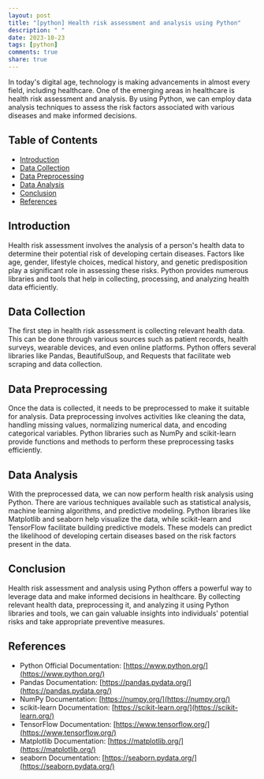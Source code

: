 ```yaml
---
layout: post
title: "[python] Health risk assessment and analysis using Python"
description: " "
date: 2023-10-23
tags: [python]
comments: true
share: true
---
```


In today's digital age, technology is making advancements in almost every field, including healthcare. One of the emerging areas in healthcare is health risk assessment and analysis. By using Python, we can employ data analysis techniques to assess the risk factors associated with various diseases and make informed decisions.

## Table of Contents
- [Introduction](#introduction)
- [Data Collection](#data-collection)
- [Data Preprocessing](#data-preprocessing)
- [Data Analysis](#data-analysis)
- [Conclusion](#conclusion)
- [References](#references)

## Introduction
Health risk assessment involves the analysis of a person's health data to determine their potential risk of developing certain diseases. Factors like age, gender, lifestyle choices, medical history, and genetic predisposition play a significant role in assessing these risks. Python provides numerous libraries and tools that help in collecting, processing, and analyzing health data efficiently.

## Data Collection
The first step in health risk assessment is collecting relevant health data. This can be done through various sources such as patient records, health surveys, wearable devices, and even online platforms. Python offers several libraries like Pandas, BeautifulSoup, and Requests that facilitate web scraping and data collection.

## Data Preprocessing
Once the data is collected, it needs to be preprocessed to make it suitable for analysis. Data preprocessing involves activities like cleaning the data, handling missing values, normalizing numerical data, and encoding categorical variables. Python libraries such as NumPy and scikit-learn provide functions and methods to perform these preprocessing tasks efficiently.

## Data Analysis
With the preprocessed data, we can now perform health risk analysis using Python. There are various techniques available such as statistical analysis, machine learning algorithms, and predictive modeling. Python libraries like Matplotlib and seaborn help visualize the data, while scikit-learn and TensorFlow facilitate building predictive models. These models can predict the likelihood of developing certain diseases based on the risk factors present in the data.

## Conclusion
Health risk assessment and analysis using Python offers a powerful way to leverage data and make informed decisions in healthcare. By collecting relevant health data, preprocessing it, and analyzing it using Python libraries and tools, we can gain valuable insights into individuals' potential risks and take appropriate preventive measures.

## References
- Python Official Documentation: [https://www.python.org/](https://www.python.org/)
- Pandas Documentation: [https://pandas.pydata.org/](https://pandas.pydata.org/)
- NumPy Documentation: [https://numpy.org/](https://numpy.org/)
- scikit-learn Documentation: [https://scikit-learn.org/](https://scikit-learn.org/)
- TensorFlow Documentation: [https://www.tensorflow.org/](https://www.tensorflow.org/)
- Matplotlib Documentation: [https://matplotlib.org/](https://matplotlib.org/)
- seaborn Documentation: [https://seaborn.pydata.org/](https://seaborn.pydata.org/)